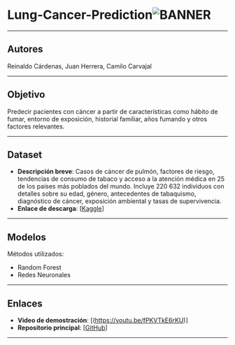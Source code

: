 # Lung-Cancer-Prediction![BANNER](https://github.com/user-attachments/assets/d7484033-4255-4f05-b276-1cc0b96d965d)
---

## Autores
Reinaldo Cárdenas, Juan Herrera, Camilo Carvajal

---

## Objetivo
Predecir pacientes con cáncer a partir de características como hábito de fumar, entorno de exposición, historial familiar, años fumando y otros factores relevantes.

---

## Dataset
- **Descripción breve**: Casos de cáncer de pulmón, factores de riesgo, tendencias de consumo de tabaco y acceso a la atención médica en 25 de los países más poblados del mundo. Incluye 220 632 individuos con detalles sobre su edad, género, antecedentes de tabaquismo, diagnóstico de cáncer, exposición ambiental y tasas de supervivencia.
- **Enlace de descarga**: [[Kaggle](https://www.kaggle.com/datasets/ankushpanday1/lung-cancer-risk-and-trends-across-25-countries/data)]

---

## Modelos
Métodos utilizados:
- Random Forest
- Redes Neuronales

---

## Enlaces
- **Video de demostración**: [(https://youtu.be/fPKVTkE6rKU)]
- **Repositorio principal**: [[GitHub](https://github.com/reinaldocardenas23/Lung-Cancer-Prediction)]

---
